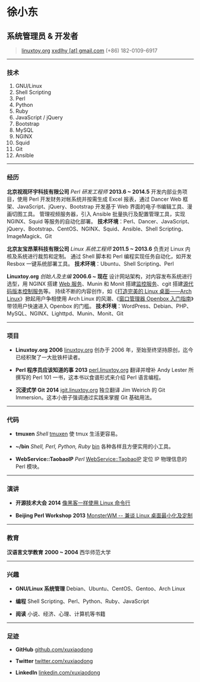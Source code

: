 # 徐小东
## 系统管理员 & 开发者

> [linuxtoy.org](http://linuxtoy.org)
> [xxdlhy [at] gmail.com](mailto:xxdlhy@gmail.com)
> (+86) 182-0109-6917

------

### 技术

1. GNU/Linux
1. Shell Scripting
1. Perl
1. Python
1. Ruby
1. JavaScript / jQuery
1. Bootstrap
1. MySQL
1. NGINX
1. Squid
1. Git
1. Ansible

------

### 经历

**北京视观环宇科技有限公司** *Perl 研发工程师* __2013.6 ~ 2014.5__
    开发内部业务项目，使用 Perl 开发财务对帐系统并按需生成 Excel 报表，通过 Dancer Web 框架、JavaScript、jQuery、Bootstrap 开发基于 Web 界面的电子书编辑工具、漫画切图工具。
    管理视频服务器，引入 Ansible 批量执行及配置管理工具，实现 NGINX、Squid 等服务的自动化部署。
    **技术环境**：Perl、Dancer、JavaScript、jQuery、Bootstrap、CentOS、NGINX、Squid、Ansible、Shell Scripting、ImageMagick、Git

**北京友宝昂莱科技有限公司** *Linux 系统工程师* __2011.5 ~ 2013.6__
    负责对 Linux 内核及系统进行裁剪和定制。
    通过 Shell 脚本和 Perl 编程实现任务自动化，如开发 Resbox 一键系统部署工具。
    **技术环境**：Ubuntu、Shell Scripting、Perl

**Linuxtoy.org** *创始人及主编* __2006.6 ~ 现在__
    设计网站架构，对内容发布系统进行选型，用 NGINX 搭建 [Web 服务](https://linuxtoy.org)、Munin 和 Monit 搭建[监控服务](http://linuxtoy.org/m/)、cgit 搭建[源代码版本控制服务](http://git.linuxtoy.org)等。
    持续不断的内容创作，如《[打造完美的 Linux 桌面——Arch Linux](http://linuxtoy.org/archives/the-perfect-linux-desktop-arch-linux-2007-08-2-1.html)》掀起用户争相使用 Arch Linux 的风潮、《[窗口管理器 Openbox 入门指南](http://linuxtoy.org/archives/openbox-getting-started-guide.html)》带领用户快速进入 Openbox 的门槛。
    **技术环境**：WordPress、Debian、PHP、MySQL、NGINX、Lighttpd、Munin、Monit、Git

------

### 项目

* **Linuxtoy.org** __2006__
    [linuxtoy.org](http://linuxtoy.org)
    创办于 2006 年，至始至终坚持原创，迄今已经积聚了一大批铁杆读者。

* **Perl 程序员应该知道的事** __2013__
    [perl.linuxtoy.org](http://perl.linuxtoy.org)
    翻译并增补 Andy Lester 所撰写的 Perl 101 一书，这本书以食谱形式来介绍 Perl 语言编程。

* **沉浸式学 Git** __2014__
    [igit.linuxtoy.org](http://igit.linuxtoy.org)
    独立翻译 Jim Weirich 的 Git Immersion。这本小册子强调通过实践来掌握 Git 基础用法。

------

### 代码

* **tmuxen** *Shell*
    [tmuxen](http://github.com/xuxiaodong/tmuxen)
    使 tmux 生活更容易。

* **~/bin** *Shell, Perl, Python, Ruby*
    [bin](https://github.com/xuxiaodong/bin)
    各种各样且方便实用的小工具。

* **WebService::TaobaoIP** *Perl*
    [WebService::TaobaoIP](https://metacpan.org/release/WebService-TaobaoIP)
    定位 IP 物理信息的 Perl 模块。

------

### 演讲

* **开源技术大会** __2014__
    [像黑客一样使用 Linux 命令行](http://talk.linuxtoy.org/using-cli/)

* **Beijing Perl Workshop** __2013__
    [MonsterWM -- 兼谈 Linux 桌面最小化及定制](http://talk.linuxtoy.org/using-mwm/)

------

### 教育

**汉语言文学教育** __2000 ~ 2004__
    西华师范大学

------

### 兴趣

* **GNU/Linux 系统管理**
    Debian、Ubuntu、CentOS、Gentoo、Arch Linux

* **编程**
    Shell Scripting、Perl、Python、Ruby、JavaScript

* **阅读**
    小说、经济、心理、计算机等书籍

------

### 足迹

* **GitHub**
    [github.com/xuxiaodong](https://github.com/xuxiaodong)

* **Twitter**
    [twitter.com/xuxiaodong](https://twitter.com/xuxiaodong)

* **LinkedIn**
    [linkedin.com/xuxiaodong](http://www.linkedin.com/pub/xiaodong-xu/62/319/7)
